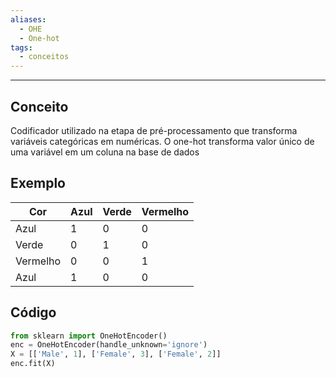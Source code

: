 ```yaml
---
aliases:
  - OHE
  - One-hot
tags:
  - conceitos
---
```


---
## Conceito

Codificador utilizado na etapa de pré-processamento que transforma variáveis categóricas em numéricas. O one-hot transforma valor único de uma variável em um coluna na base de dados

## Exemplo

| **Cor**  | Azul | Verde | Vermelho |
| -------- | ---- | ----- | -------- |
| Azul     | 1    | 0     | 0        |
| Verde    | 0    | 1     | 0        |
| Vermelho | 0    | 0     | 1        |
| Azul     | 1    | 0     | 0        |
## Código

```python
from sklearn import OneHotEncoder()
enc = OneHotEncoder(handle_unknown='ignore')
X = [['Male', 1], ['Female', 3], ['Female', 2]]
enc.fit(X)
```
